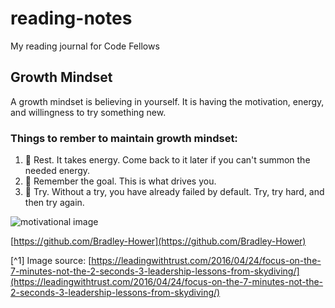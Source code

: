 # reading-notes
My reading journal for Code Fellows

<!-- Created 2023/07/18, Modified 2023/07/18 -->

## Growth Mindset
A growth mindset is believing in yourself. It is having the motivation, energy, and willingness to try something new. 

### Things to rember to maintain growth mindset:
1. 🛌 Rest. It takes energy. Come back to it later if you can't summon the needed energy.
2. 🏁 Remember the goal. This is what drives you.
3. 🔨 Try. Without a try, you have already failed by default. Try, try hard, and then try again.

![motivational image](https://github.com/Bradley-Hower/reading-notes/assets/139923955/4bdc9674-e751-466d-9800-4dbd09b11197)


[https://github.com/Bradley-Hower](https://github.com/Bradley-Hower)

[^1] Image source: [https://leadingwithtrust.com/2016/04/24/focus-on-the-7-minutes-not-the-2-seconds-3-leadership-lessons-from-skydiving/](https://leadingwithtrust.com/2016/04/24/focus-on-the-7-minutes-not-the-2-seconds-3-leadership-lessons-from-skydiving/)

